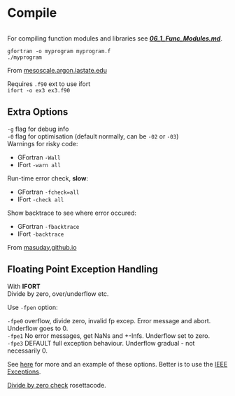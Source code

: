 # Compile

```{contents}
```

For compiling function modules and libraries see ***[06_1_Func_Modules.md](./06_1_Func_Modules.md)***.

`gfortran -o myprogram myprogram.f`  
`./myprogram`

From [mesoscale.argon.iastate.edu](<https://mesoscale.agron.iastate.edu/fortran/compile.htm>)

Requires `.f90` ext to use ifort  
`ifort -o ex3 ex3.f90`

## Extra Options

`-g` flag for debug info  
`-0` flag for optimisation (default normally, can be `-02` or `-03`)  
Warnings for risky code:

- GFortran `-Wall`
- IFort `-warn all`

Run-time error check, **slow**:

- GFortran `-fcheck=all`
- IFort `-check all`

Show backtrace to see where error occured:

- GFortran `-fbacktrace`
- IFort `-backtrace`

From [masuday.github.io](https://masuday.github.io/fortran_tutorial/compilerfeatures.html)

## Floating Point Exception Handling

With **IFORT**  
Divide by zero, over/underflow etc.

Use `-fpen` option:

`-fpe0` overflow, divide zero, invalid fp excep. Error message and abort. Underflow goes to 0.  
`-fpe1` No error messages, get NaNs and +-Infs. Underflow set to zero.  
`-fpe3` DEFAULT full exception behaviour. Underflow gradual - not necessarily 0.

See [here](http://astroa.physics.metu.edu.tr/MANUALS/intel_ifc/mergedProjects/bldaps_for/using_the_floating_point_exception_handling_(-fpe)_option.htm) for more and an example of these options. Better is to use the [IEEE Exceptions](./10_Exception_Handling.md).

[Divide by zero check](https://rosettacode.org/wiki/Detect_division_by_zero#Fortran) rosettacode.
